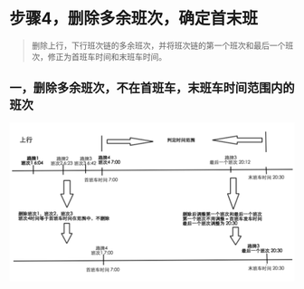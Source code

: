 # 步骤4，删除多余班次，确定首末班
> 删除上行，下行班次链的多余班次，并将班次链的第一个班次和最后一个班次，修正为首班车时间和末班车时间。

## 一，删除多余班次，不在首班车，末班车时间范围内的班次
![](/assets/step3_5.png)